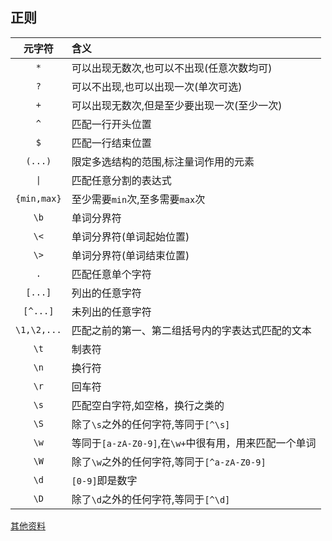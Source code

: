 ## 正则

|     元字符     |            含义            |
|:-----------:|:------------------------|
|     `*`     |  可以出现无数次,也可以不出现(任意次数均可)  |
|     `?`     |   可以不出现,也可以出现一次(单次可选)    |
|     `+`     | 可以出现无数次,但是至少要出现一次(至少一次)  |
|     `^`     |         匹配一行开头位置         |
|     `$`     |         匹配一行结束位置         |
|   `(...)`   |   限定多选结构的范围,标注量词作用的元素    |
|    `\|`     |       匹配任意分割的表达式      |
| `{min,max}` |  至少需要`min`次,至多需要`max`次   |
|    `\b`     |          单词分界符           |
|    `\<`     |      单词分界符(单词起始位置)       |
|    `\>`     |      单词分界符(单词结束位置)       |
|     `.`     |         匹配任意单个字符         |
|   `[...]`   |         列出的任意字符          |
|  `[^...]`   |         未列出的任意字符         |
| `\1,\2,...` | 匹配之前的第一、第二组括号内的字表达式匹配的文本 |
|    `\t`     | 制表符  |
|    `\n`     |  换行符 |
|    `\r`     |  回车符  |
|    `\s`     |     匹配空白字符,如空格，换行之类的    |
|    `\S`     |   除了`\s`之外的任何字符,等同于`[^\s]` |
|    `\w`     | 等同于`[a-zA-Z0-9]`,在`\w+`中很有用，用来匹配一个单词  |
|    `\W`     |  除了`\w`之外的任何字符,等同于`[^a-zA-Z0-9]` |
|   `\d`      |  `[0-9]`即是数字 |
|   `\D`      |     除了`\d`之外的任何字符,等同于`[^\d]`     |

[其他资料](https://github.com/ziishaned/learn-regex/blob/master/translations/README-cn.md)